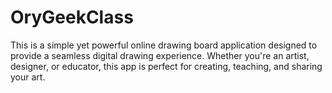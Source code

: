 # OryGeekClass
This is a simple yet powerful online drawing board application designed to provide a seamless digital drawing experience. Whether you're an artist, designer, or educator, this app is perfect for creating, teaching, and sharing your art.
